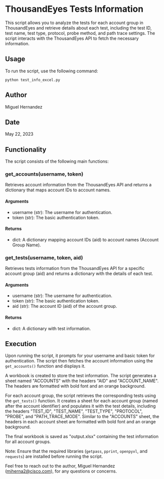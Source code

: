 # ThousandEyes Tests Information

This script allows you to analyze the tests for each account group in ThousandEyes and retrieve details about each test, including the test ID, test name, test type, protocol, probe method, and path trace settings. The script interacts with the ThousandEyes API to fetch the necessary information.

## Usage
To run the script, use the following command:

```
python test_info_excel.py
```

## Author
Miguel Hernandez

## Date
May 22, 2023

## Functionality
The script consists of the following main functions:

### get_accounts(username, token)
Retrieves account information from the ThousandEyes API and returns a dictionary that maps account IDs to account names.

#### Arguments
- username (str): The username for authentication.
- token (str): The basic authentication token.

#### Returns
- dict: A dictionary mapping account IDs (aid) to account names (Account Group Name).

### get_tests(username, token, aid)
Retrieves tests information from the ThousandEyes API for a specific account group (aid) and returns a dictionary with the details of each test.

#### Arguments
- username (str): The username for authentication.
- token (str): The basic authentication token.
- aid (str): The account ID (aid) of the account group.

#### Returns
- dict: A dictionary with test information.

## Execution
Upon running the script, it prompts for your username and basic token for authentication. The script then fetches the account information using the `get_accounts()` function and displays it.

A workbook is created to store the test information. The script generates a sheet named "ACCOUNTS" with the headers "AID" and "ACCOUNT_NAME". The headers are formatted with bold font and an orange background.

For each account group, the script retrieves the corresponding tests using the `get_tests()` function. It creates a sheet for each account group (named after the account identifier) and populates it with the test details, including the headers "TEST_ID", "TEST_NAME", "TEST_TYPE", "PROTOCOL", "PROBE", and "PATH_TRACE_MODE". Similar to the "ACCOUNTS" sheet, the headers in each account sheet are formatted with bold font and an orange background.

The final workbook is saved as "output.xlsx" containing the test information for all account groups.

Note: Ensure that the required libraries (`getpass`, `pprint`, `openpyxl`, and `requests`) are installed before running the script.

Feel free to reach out to the author, Miguel Hernandez (miherna2@cisco.com), for any questions or concerns.
